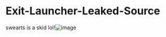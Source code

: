 # Exit-Launcher-Leaked-Source
swearts is a skid lol!![image](https://github.com/user-attachments/assets/1b9b43e7-fe14-4133-971e-16e78f2a3a03)
